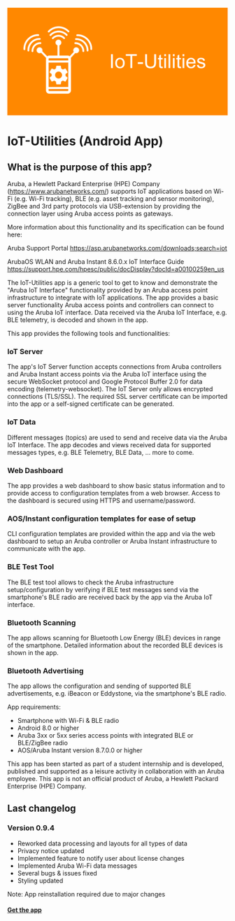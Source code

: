 ![image](https://github.com/FluegelsApps/iot-utilities/raw/documentation-dev/docs/pictures/PlayStoreBanner.png)

# IoT-Utilities (Android App)

## What is the purpose of this app?
Aruba, a Hewlett Packard Enterprise (HPE) Company (https://www.arubanetworks.com/) supports IoT applications based on Wi-Fi (e.g. Wi-Fi tracking), BLE (e.g. asset tracking and sensor monitoring), ZigBee and 3rd party protocols via USB-extension by providing the connection layer using Aruba access points as gateways.

More information about this functionality and its specification can be found here:

Aruba Support Portal
https://asp.arubanetworks.com/downloads;search=iot

ArubaOS WLAN and Aruba Instant 8.6.0.x IoT Interface Guide
https://support.hpe.com/hpesc/public/docDisplay?docId=a00100259en_us

The IoT-Utilities app is a generic tool to get to know and demonstrate the "Aruba IoT Interface" functionality provided by an Aruba access point infrastructure to integrate with IoT applications. The app provides a basic server functionality Aruba access points and controllers can connect to using the Aruba IoT interface. Data received via the Aruba IoT Interface, e.g. BLE telemetry, is decoded and shown in the app.

This app provides the following tools and functionalities:

### IoT Server
The app's IoT Server function accepts connections from Aruba controllers and Aruba Instant access points via the Aruba IoT interface using the secure WebSocket protocol and Google Protocol Buffer 2.0 for data encoding (telemetry-websocket). The IoT Server only allows encrypted connections (TLS/SSL). The required SSL server certificate can be imported into the app or a self-signed certificate can be generated.

### IoT Data
Different messages (topics) are used to send and receive data via the Aruba IoT Interface. The app decodes and views received data for supported messages types, e.g. BLE Telemetry, BLE Data, ... more to come.

### Web Dashboard
The app provides a web dashboard to show basic status information and to provide access to configuration templates from a web browser. Access to the dashboard is secured using HTTPS and username/password.

### AOS/Instant configuration templates for ease of setup
CLI configuration templates are provided within the app and via the web dashboard to setup an Aruba controller or Aruba Instant infrastructure to communicate with the app.

### BLE Test Tool
The BLE test tool allows to check the Aruba infrastructure setup/configuration by verifying if BLE test messages send via the smartphone's BLE radio are received back by the app via the Aruba IoT interface.

### Bluetooth Scanning
The app allows scanning for Bluetooth Low Energy (BLE) devices in range of the smartphone. Detailed information about the recorded BLE devices is shown in the app.

### Bluetooth Advertising
The app allows the configuration and sending of supported BLE advertisements, e.g. iBeacon or Eddystone, via the smartphone's BLE radio. 

App requirements:
- Smartphone with Wi-Fi & BLE radio
- Android 8.0 or higher
- Aruba 3xx or 5xx series access points with integrated BLE or BLE/ZigBee radio
- AOS/Aruba Instant version 8.7.0.0 or higher

This app has been started as part of a student internship and is developed, published and supported as a leisure activity in collaboration with an Aruba employee. This app is not an official product of Aruba, a Hewlett Packard Enterprise (HPE) Company.

## Last changelog
### Version 0.9.4
- Reworked data processing and layouts for all types of data
- Privacy notice updated
- Implemented feature to notify user about license changes
- Implemented Aruba Wi-Fi data messages
- Several bugs & issues fixed
- Styling updated

Note: App reinstallation required due to major changes

#### [Get the app](https://play.google.com/store/apps/details?id=net.fluegels.iotutilities)
